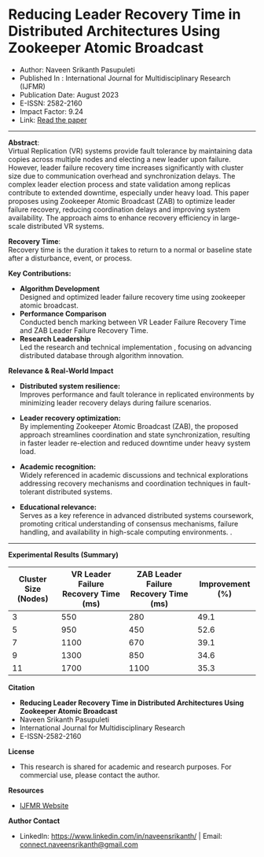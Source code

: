 # Reducing Leader Recovery Time in Distributed Architectures Using Zookeeper Atomic Broadcast
* Author: Naveen Srikanth Pasupuleti
* Published In : International Journal for Multidisciplinary Research (IJFMR)
* Publication Date: August 2023
* E-ISSN: 2582-2160
* Impact Factor: 9.24
* Link: [Read the paper](https://www.ijfmr.com/research-paper.php?id=46802)
***
**Abstract**:\
Virtual Replication (VR) systems provide fault tolerance by maintaining data copies across multiple nodes and electing a new leader upon failure. However, leader failure recovery time increases significantly with cluster size due to communication overhead and synchronization delays. The complex leader election process and state validation among replicas contribute to extended downtime, especially under heavy load. This paper proposes using Zookeeper Atomic Broadcast (ZAB) to optimize leader failure recovery, reducing coordination delays and improving system availability. The approach aims to enhance recovery efficiency in large-scale distributed VR systems.

**Recovery Time**:\
Recovery time is the duration it takes to return to a normal or baseline state after a disturbance, event, or process.
 
**Key Contributions:** 
* **Algorithm Development** \
  Designed and optimized leader failure recovery time using zookeeper atomic broadcast.
* **Performance Comparison** \
  Conducted bench marking between VR Leader Failure Recovery Time and ZAB Leader Failure Recovery Time.
* **Research Leadership** \
  Led the research and technical implementation , focusing on advancing distributed database through algorithm innovation.

**Relevance & Real-World Impact**
* **Distributed system resilience:**\
Improves performance and fault tolerance in replicated environments by minimizing leader recovery delays during failure scenarios.

* **Leader recovery optimization:**\
By implementing Zookeeper Atomic Broadcast (ZAB), the proposed approach streamlines coordination and state synchronization, resulting in faster leader re-election and reduced downtime under heavy system load.

* **Academic recognition:**\
Widely referenced in academic discussions and technical explorations addressing recovery mechanisms and coordination techniques in fault-tolerant distributed systems.

* **Educational relevance:**\
Serves as a key reference in advanced distributed systems coursework, promoting critical understanding of consensus mechanisms, failure handling, and availability in high-scale computing environments.
.
***
**Experimental Results (Summary)**


| Cluster Size (Nodes) | VR Leader Failure Recovery Time (ms) | ZAB Leader Failure Recovery Time (ms) | Improvement (%) |
| ---------------------| ------------------------------------ | ------------------------------------- | ----------------|
| 3                    | 550                                  | 280                                   | 49.1            |
| 5                    | 950                                  | 450                                   | 52.6            |
| 7                    | 1100                                 | 670                                   | 39.1            |
| 9                    | 1300                                 | 850                                   | 34.6            |
| 11                   | 1700                                 | 1100                                  | 35.3            |

**Citation**
* **Reducing Leader Recovery Time in Distributed Architectures Using Zookeeper Atomic Broadcast**
*   Naveen Srikanth Pasupuleti
*   International Journal for Multidisciplinary Research
*   E-ISSN-2582-2160

**License**
* This research is shared for academic and research purposes. For commercial use, please contact the author.

**Resources**
* [IJFMR Website](https://www.ijfmr.com/)

**Author Contact** 
  * LinkedIn: https://www.linkedin.com/in/naveensrikanth/ | Email: connect.naveensrikanth@gmail.com

